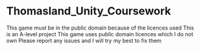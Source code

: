 # Thomasland_Unity_Coursework
This game must be in the public domain because of the licences used
This is an A-level project
This game uses public domain licences which I do not own
Please report any issues and I will try my best to fix them
